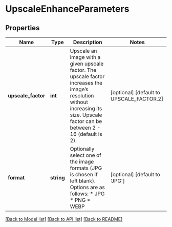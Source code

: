 # UpscaleEnhanceParameters

## Properties
Name | Type | Description | Notes
------------ | ------------- | ------------- | -------------
**upscale_factor** | **int** | Upscale an image with a given upscale factor. The upscale factor increases the image’s resolution without increasing its size. Upscale factor can be between 2 - 16 (default is 2). | [optional] [default to UPSCALE_FACTOR.2]
**format** | **string** | Optionally select one of the image formats (JPG is chosen if left blank). Options are as follows:   * JPG   * PNG   * WEBP | [optional] [default to 'JPG']

[[Back to Model list]](../../README.md#documentation-for-models) [[Back to API list]](../../README.md#documentation-for-api-endpoints) [[Back to README]](../../README.md)

